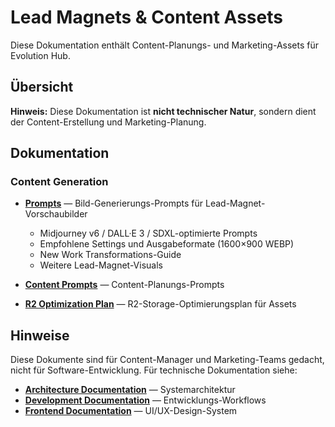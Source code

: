 # Lead Magnets & Content Assets

Diese Dokumentation enthält Content-Planungs- und Marketing-Assets für Evolution Hub.

## Übersicht

**Hinweis:** Diese Dokumentation ist **nicht technischer Natur**, sondern dient der Content-Erstellung und Marketing-Planung.

## Dokumentation

### Content Generation

- **[Prompts](./prompts.md)** — Bild-Generierungs-Prompts für Lead-Magnet-Vorschaubilder
  - Midjourney v6 / DALL·E 3 / SDXL-optimierte Prompts
  - Empfohlene Settings und Ausgabeformate (1600×900 WEBP)
  - New Work Transformations-Guide
  - Weitere Lead-Magnet-Visuals

- **[Content Prompts](./content-prompts.md)** — Content-Planungs-Prompts

- **[R2 Optimization Plan](./r2-optimization-plan.md)** — R2-Storage-Optimierungsplan für Assets

## Hinweise

Diese Dokumente sind für Content-Manager und Marketing-Teams gedacht, nicht für Software-Entwicklung. Für technische Dokumentation siehe:

- **[Architecture Documentation](../architecture/)** — Systemarchitektur
- **[Development Documentation](../development/)** — Entwicklungs-Workflows
- **[Frontend Documentation](../frontend/)** — UI/UX-Design-System
